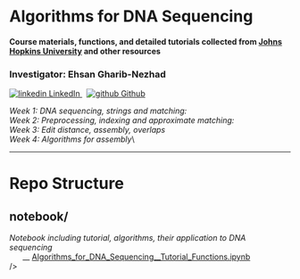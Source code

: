 # Algorithms for DNA Sequencing
#### Course materials, functions, and detailed tutorials collected from [Johns Hopkins University](https://www.coursera.org/learn/dna-sequencing/home/welcome) and other resources 

###  Investigator: Ehsan Gharib-Nezhad

  <p>
  <a href="https://www.linkedin.com/in/ehsan-gharib-nezhad/" rel="nofollow noreferrer">
    <img src="https://i.stack.imgur.com/gVE0j.png" alt="linkedin"> LinkedIn
  </a> &nbsp; 
  <a href="https://github.com/EhsanGharibNezhad/" rel="nofollow noreferrer">
    <img src="https://i.stack.imgur.com/tskMh.png" alt="github"> Github
  </a>
</p>


*Week 1: DNA sequencing, strings and matching:*\
*Week 2: Preprocessing, indexing and approximate matching:*\
*Week 3: Edit distance, assembly, overlaps*\
*Week 4: Algorithms for assembly*\


---
# <a id = 'RepoStructure'> Repo Structure </b></a>
## notebook/ <br />

*Notebook including tutorial, algorithms, their application to DNA sequencing*\
&nbsp; &nbsp; &nbsp; __ [Algorithms_for_DNA_Sequencing__Tutorial_Functions.ipynb](notebooks/Algorithms_for_DNA_Sequencing__Tutorial_Functions.ipynb)<br />
/>
